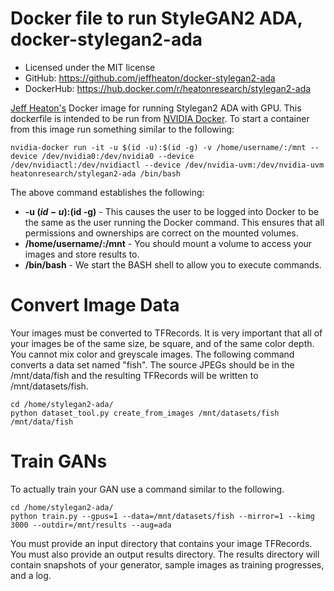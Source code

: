 # Docker file to run StyleGAN2 ADA, docker-stylegan2-ada
* Licensed under the MIT license
* GitHub: https://github.com/jeffheaton/docker-stylegan2-ada
* DockerHub: https://hub.docker.com/r/heatonresearch/stylegan2-ada

[Jeff Heaton's](http://www.heatonresearch.com) Docker image for running Stylegan2 ADA with GPU. This dockerfile is intended to be run from [NVIDIA Docker](https://github.com/NVIDIA/nvidia-docker). To start a container from this image run something similar to the following:

```
nvidia-docker run -it -u $(id -u):$(id -g) -v /home/username/:/mnt --device /dev/nvidia0:/dev/nvidia0 --device /dev/nvidiactl:/dev/nvidiactl --device /dev/nvidia-uvm:/dev/nvidia-uvm heatonresearch/stylegan2-ada /bin/bash
```

The above command establishes the following:

* **-u $(id -u):$(id -g)** - This causes the user to be logged into Docker to be the same as the user running the Docker command.  This ensures that all permissions and ownerships are correct on the mounted volumes.
* **/home/username/:/mnt** - You should mount a volume to access your images and store results to.
* **/bin/bash** - We start the BASH shell to allow you to execute commands.

# Convert Image Data

Your images must be converted to TFRecords. It is very important that all of your images be of the same size, be square, and of the same color depth. You cannot mix color and greyscale images.  The following command converts a data set named "fish".  The source JPEGs should be in the /mnt/data/fish and the resulting TFRecords will be written to /mnt/datasets/fish.

```
cd /home/stylegan2-ada/
python dataset_tool.py create_from_images /mnt/datasets/fish /mnt/data/fish
```

# Train GANs

To actually train your GAN use a command similar to the following.

```
cd /home/stylegan2-ada/
python train.py --gpus=1 --data=/mnt/datasets/fish --mirror=1 --kimg 3000 --outdir=/mnt/results --aug=ada
```

You must provide an input directory that contains your image TFRecords. You must also provide an output results directory.  The results directory will contain snapshots of your generator, sample images as training progresses, and a log.
